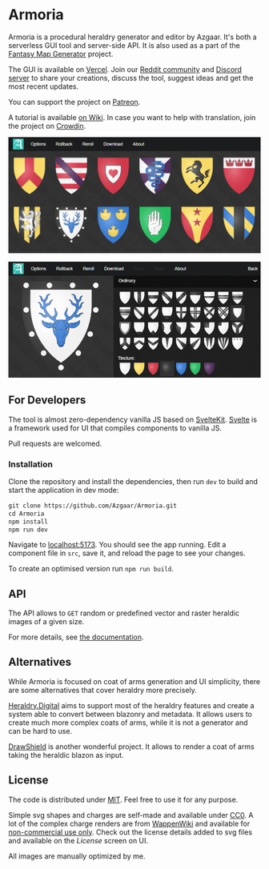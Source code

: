 # Armoria

Armoria is a procedural heraldry generator and editor by Azgaar. It's both a serverless GUI tool and server-side API. It is also used as a part of the [Fantasy Map Generator](https://github.com/Azgaar/Fantasy-Map-Generator) project.

The GUI is available on [Vercel](https://armoria.vercel.app/). Join our [Reddit community](https://www.reddit.com/r/FantasyMapGenerator) and [Discord server](https://discordapp.com/invite/X7E84HU) to share your creations, discuss the tool, suggest ideas and get the most recent updates.

You can support the project on [Patreon](https://www.patreon.com/azgaar).

A tutorial is available [on Wiki](https://github.com/Azgaar/Armoria/wiki/Armoria-Tutorial). In case you want to help with translation, join the project on [Crowdin](https://crowdin.com/project/armoria).

![Gallery View](static/preview.png)

![Editor View](static/preview2.png)

## For Developers

The tool is almost zero-dependency vanilla JS based on [SvelteKit](https://github.com/sveltejs/kit). [Svelte](https://github.com/sveltejs/svelte) is a framework used for UI that compiles components to vanilla JS.

Pull requests are welcomed.

### Installation

Clone the repository and install the dependencies, then run `dev` to build and start the application in dev mode:

```
git clone https://github.com/Azgaar/Armoria.git
cd Armoria
npm install
npm run dev
```

Navigate to [localhost:5173](http://localhost:5173). You should see the app running. Edit a component file in `src`, save it, and reload the page to see your changes.

To create an optimised version run `npm run build`.

## API

The API allows to `GET` random or predefined vector and raster heraldic images of a given size.

For more details, see [the documentation](https://github.com/Azgaar/Armoria/wiki/Armoria-API).

## Alternatives

While Armoria is focused on coat of arms generation and UI simplicity, there are some alternatives that cover heraldry more precisely.

[Heraldry.Digital](https://github.com/heraldry/armory) aims to support most of the heraldry features and create a system able to convert between blazonry and metadata. It allows users to create much more complex coats of arms, while it is not a generator and can be hard to use.

[DrawShield](https://github.com/drawshield/Drawshield-Code) is another wonderful project. It allows to render a coat of arms taking the heraldic blazon as input.

## License

The code is distributed under [MIT](https://opensource.org/licenses/MIT). Feel free to use it for any purpose.

Simple svg shapes and charges are self-made and available under [CC0](https://creativecommons.org/share-your-work/public-domain/cc0/). A lot of the complex charge renders are from [WappenWiki](http://wappenwiki.org) and available for [non-commercial use only](https://creativecommons.org/licenses/by-nc/3.0/). Check out the license details added to svg files and available on the _License_ screen on UI.

All images are manually optimized by me.
